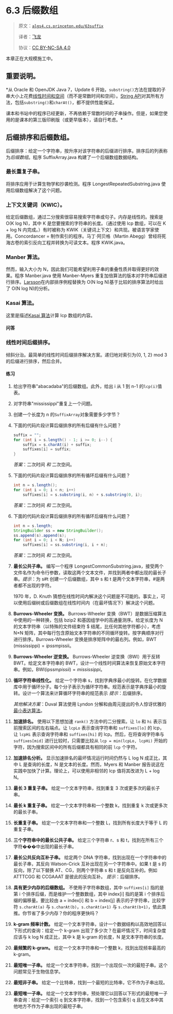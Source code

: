 # 6.3 后缀数组

> 原文：[`algs4.cs.princeton.edu/63suffix`](https://algs4.cs.princeton.edu/63suffix)
> 
> 译者：[飞龙](https://github.com/wizardforcel)
> 
> 协议：[CC BY-NC-SA 4.0](https://creativecommons.org/licenses/by-nc-sa/4.0/)


本章正在大规模施工中。

## 重要说明。

*从 Oracle 和 OpenJDK Java 7，Update 6 开始，`substring()`方法在提取的子串大小上花费[线性时间和空间](http://java-performance.info/changes-to-string-java-1-7-0_06)（而不是常数时间和空间）。[String API](http://docs.oracle.com/javase/7/docs/api/java/lang/String.html)对其所有方法，包括`substring()`和`charAt()`，都不提供性能保证。

课本和书站中的程序已经更新，不再依赖于常数时间的子串操作。但是，如果您使用的是课本的第三版印刷版（或更早版本），请自行考虑。*

## 后缀排序和后缀数组。

后缀排序：给定一个字符串，按升序对该字符串的后缀进行排序。排序后的列表称为*后缀数组*。程序 SuffixArray.java 构建了一个后缀数组数据结构。

### 最长重复子串。

将排序应用于计算生物学和抄袭检测。程序 LongestRepeatedSubstring.java 使用后缀数组解决了这个问题。

### 上下文关键词（KWIC）。

给定后缀数组，通过二分搜索很容易搜索字符串或句子。内存是线性的。搜索是 O(K log N)，其中 K 是您要搜索的字符串的长度。（通过使用 lcp 数组，可以在 K + log N 内完成。）有时被称为 KWIK（关键词上下文）和共现。被语言学家使用。Concordancer = 制作索引的程序。马丁·阿贝格（Martin Abegg）曾经将死海古卷的索引反向工程并转换为可读文本。程序 KWIK.java。

### Manber 算法。

然而，输入大小为 N，因此我们可能希望利用子串的重叠性质并取得更好的效果。程序 Manber.java 使用 Manber-Myers 重复加倍算法的版本对字符串后缀进行排序。[Larsson](http://www.larsson.dogma.net/tr204.pdf)在内部排序例程替换为 O(N log N)基于比较的排序算法时给出了 O(N log N)的分析。

### Kasai 算法。

这里是描述[Kasai 算法](https://www.geeksforgeeks.org/%C2%AD%C2%ADkasais-algorithm-for-construction-of-lcp-array-from-suffix-array/)计算 lcp 数组的内容。

#### 问答

### 线性时间后缀排序。

倾斜分治。最简单的线性时间后缀排序解决方案。递归地对索引为{0, 1, 2} mod 3 的后缀进行排序，然后合并。

#### 练习

1.  给出字符串"abacadaba"的后缀数组。此外，给出 i 从 1 到 n-1 的`lcp(i)`值表。

1.  对字符串"mississippi"重复上一个问题。

1.  创建一个长度为 n 的`SuffixArray`对象需要多少字节？

1.  下面的代码片段计算后缀排序的所有后缀有什么问题？

    ```java
    suffix = ""; 
    for (int i = s.length() - 1; i >= 0; i--) {
        suffix = s.charAt(i) + suffix;
        suffixes[i] = suffix;
    }

    ```

    *答案*：二次时间 *和* 二次空间。

1.  下面的代码片段计算后缀排序的所有循环后缀有什么问题？

    ```java
    int n = s.length();
    for (int i = 0; i < n; i++)
        suffixes[i] = s.substring(i, n) + s.substring(0, i);

    ```

    *答案*：二次时间 *和* 二次空间。

1.  下面的代码片段计算后缀排序的所有循环后缀有什么问题？

    ```java
    int n = s.length;
    StringBuilder ss = new StringBuilder();
    ss.append(s).append(s);
    for (int i = 0; i < N; i++)
        suffixes[i] = ss.substring(i, i + n);

    ```

    *答案*：二次时间 *和* 二次空间。

1.  **最长公共子串。** 编写一个程序 LongestCommonSubstring.java，接受两个文件名作为命令行参数，读取这两个文本文件，并找到两者中都出现的最长子串。*提示*：为 s#t 创建一个后缀数组，其中 s 和 t 是两个文本字符串，#是两者都不出现的字符。

    1970 年，D. Knuth 猜想在线性时间内解决这个问题是不可能的。事实上，可以使用后缀树或后缀数组在线性时间内（在最坏情况下）解决这个问题。

1.  **Burrows-Wheeler 变换。** Burrows-Wheeler 变换（BWT）是数据压缩算法中使用的一种转换，包括 bzip2 和基因组学中的高通量测序。给定长度为 N 的文本字符串（以特殊的文件结束符 $ 结尾，比任何其他字符都小），考虑 N×N 矩阵，其中每行包含原始文本字符串的不同循环旋转。按字典顺序对行进行排序。Burrows-Wheeler 变换是排序矩阵中的最右列。例如，BWT (mississippi$) = ipssm$pissii。

1.  **Burrows-Wheeler 逆变换。** Burrows-Wheeler 逆变换（BWI）用于反转 BWT。给定文本字符串的 BWT，设计一个线性时间算法来恢复原始文本字符串。例如，BWI(ipssm$pissii) = mississippi$。

1.  **循环字符串线性化。** 给定一个字符串 s，找到字典序最小的旋转。在化学数据库中用于循环分子。每个分子表示为循环字符串。规范表示是字典序最小的旋转。设计一个算法来计算循环字符串的规范表示 *提示*：后缀排序。

    *其他解决方案*：Duval 算法使用 Lyndon 分解和由周元提出的令人惊讶优雅的[最小表达算法](http://online-judge.uva.es/board/viewtopic.php?f=22&t=42601#p100062)。

1.  **加速排名。** 使用以下思想加速 `rank()` 方法中的二分搜索。让 `lo` 和 `hi` 表示当前搜索区间的左右端点。让 `lcpLo` 表示查询字符串和 `suffixes[lo]` 的 lcp，让 `lcpHi` 表示查询字符串和 `suffixes[hi]` 的 lcp。然后，在将查询字符串与 `suffixes[mid]` 进行比较时，只需要比较从 `lcp = min(lcpLo, lcpHi)` 开始的字符，因为搜索区间中的所有后缀都具有相同的前 `lcp` 个字符。

1.  **加速排名分析。** 显示加速排名的最坏情况运行时间仍然与 L log N 成正比，其中 L 是查询的长度，N 是文本的长度。然而，Myers 和 Manber 报告说这在实践中加快了计算。理论上，可以使用非相邻的 lcp 值将其改进为 L + log N。

1.  **最长 3 重复子串。** 给定一个文本字符串，找到重复 3 次或更多次的最长子串。

1.  **最长 k 重复子串。** 给定一个文本字符串和一个整数 k，找到重复 k 次或更多次的最长子串。

1.  **长重复子串。** 给定一个文本字符串和一个整数 L，找到所有长度大于等于 L 的重复子串。

1.  **三个字符串中的最长公共子串。** 给定三个字符串 r、s 和 t，找到在所有三个字符���中出现的最长子串。

1.  **最长公共反向互补子串。** 给定两个 DNA 字符串，找到出现在一个字符串中的最长子串，其反向 Watson-Crick 互补出现在另一个字符串中。如果 t 是 s 的反向，除了以下替换 AT、CG，则两个字符串 s 和 t 是反向互补的。例如 ATTTCGG 和 CCGAAAT 是彼此的反向互补。 *提示*：后缀排序。

1.  **具有更少内存的后缀数组。** 不使用子字符串数组，其中 `suffixes[i]` 指的是第 i 个排序后缀，而是维护一个整数数组，其中 index[i] 指的是第 i 个排序后缀的偏移量。要比较由 a = index[i] 和 b = index[j] 表示的子字符串，比较字符 `s.charAt(a)` 与 `s.charAt(b)`，`s.charAt(a+1)` 与 `s.charAt(b+1)`，依此类推。你节省了多少内存？你的程序更快吗？

1.  **k-gram 频率计数。** 给定一个文本字符串，设计一个数据结构以高效地回答以下形式的查询：给定一个 k-gram 出现了多少次？在最坏情况下，时间复杂度应该与 k log N 成正比，其中 k 是 k-gram 的长度，N 是文本字符串的长度。

1.  **最频繁的 k-gram。** 给定一个文本字符串和一个整数 k，找到出现频率最高的 k-gram。

1.  **最短唯一子串。** 给定一个文本字符串，找到一个出现仅一次的最短子串。这个问题常见于生物信息学。

1.  **最短非子串。** 给定一个比特串，找到一个最短的比特串，它不作为子串出现。

1.  **最短唯一子串。** 给定一个文本字符串，预处理它以回答以下形式的最短唯一子串查询：给定一个索引 q 到文本字符串，找到一个包含索引 q 且在文本中其他地方不作为子串出现的最短子串。
